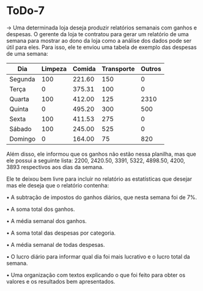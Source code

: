 # ToDo-7

&rarr; Uma determinada loja deseja produzir relatórios semanais com ganhos e despesas. O gerente da loja te contratou para gerar um relatório de uma semana para mostrar ao dono da loja como a análise dos dados pode ser útil para eles. Para isso, ele te enviou uma tabela de exemplo das despesas de uma semana: 

<div align="center">

| Dia | Limpeza | Comida | Transporte | Outros
|--|--|--|--|--|
| Segunda | 100 | 221.60 | 150 | 0 |
| Terça | 0 | 375.31 | 100 | 0 |
| Quarta | 100 | 412.00 | 125 | 2310 |
| Quinta | 0 | 495.20 | 300 | 500 |
| Sexta | 100 | 411.53 | 275 | 0 |
| Sábado | 100 | 245.00 | 525 | 0 |
| Domingo | 0 | 164.00 | 75 | 820 |

</div>

Além disso, ele informou que os ganhos não estão nessa planilha, mas que ele possui a seguinte lista: 2200, 2420.50, 3391, 5322, 4898.50, 4200, 3893 respectivos aos dias da semana.

Ele te deixou bem livre para incluir no relatório as estatísticas que desejar mas ele deseja que o relatório contenha: 

• A subtração de impostos do ganhos diários, que nesta semana foi de 7%. 

• A soma total dos ganhos. 

• A média semanal dos ganhos. 

• A soma total das despesas por categoria. 

• A média semanal de todas despesas. 

• O lucro diário para informar qual dia foi mais lucrativo e o lucro total da semana. 

• Uma organização com textos explicando o que foi feito para obter os valores e os resultados bem apresentados. 

